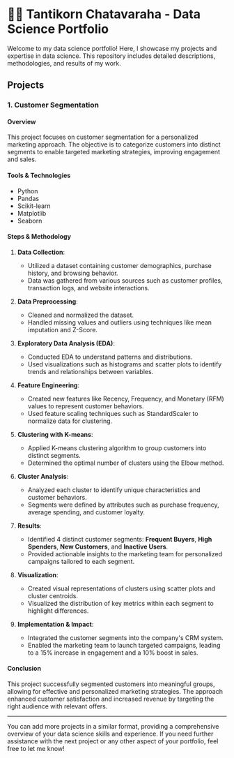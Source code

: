# 🧑‍💼 Tantikorn Chatavaraha - Data Science Portfolio

Welcome to my data science portfolio! Here, I showcase my projects and expertise in data science. This repository includes detailed descriptions, methodologies, and results of my work.

## **Projects**

### **1. Customer Segmentation**

#### **Overview**
This project focuses on customer segmentation for a personalized marketing approach. The objective is to categorize customers into distinct segments to enable targeted marketing strategies, improving engagement and sales.

#### **Tools & Technologies**
- Python
- Pandas
- Scikit-learn
- Matplotlib
- Seaborn

#### **Steps & Methodology**
1. **Data Collection**:
   - Utilized a dataset containing customer demographics, purchase history, and browsing behavior.
   - Data was gathered from various sources such as customer profiles, transaction logs, and website interactions.

2. **Data Preprocessing**:
   - Cleaned and normalized the dataset.
   - Handled missing values and outliers using techniques like mean imputation and Z-Score.

3. **Exploratory Data Analysis (EDA)**:
   - Conducted EDA to understand patterns and distributions.
   - Used visualizations such as histograms and scatter plots to identify trends and relationships between variables.

4. **Feature Engineering**:
   - Created new features like Recency, Frequency, and Monetary (RFM) values to represent customer behaviors.
   - Used feature scaling techniques such as StandardScaler to normalize data for clustering.

5. **Clustering with K-means**:
   - Applied K-means clustering algorithm to group customers into distinct segments.
   - Determined the optimal number of clusters using the Elbow method.

6. **Cluster Analysis**:
   - Analyzed each cluster to identify unique characteristics and customer behaviors.
   - Segments were defined by attributes such as purchase frequency, average spending, and customer loyalty.

7. **Results**:
   - Identified 4 distinct customer segments: **Frequent Buyers**, **High Spenders**, **New Customers**, and **Inactive Users**.
   - Provided actionable insights to the marketing team for personalized campaigns tailored to each segment.

8. **Visualization**:
   - Created visual representations of clusters using scatter plots and cluster centroids.
   - Visualized the distribution of key metrics within each segment to highlight differences.

9. **Implementation & Impact**:
   - Integrated the customer segments into the company's CRM system.
   - Enabled the marketing team to launch targeted campaigns, leading to a 15% increase in engagement and a 10% boost in sales.

#### **Conclusion**
This project successfully segmented customers into meaningful groups, allowing for effective and personalized marketing strategies. The approach enhanced customer satisfaction and increased revenue by targeting the right audience with relevant offers.

---

You can add more projects in a similar format, providing a comprehensive overview of your data science skills and experience. If you need further assistance with the next project or any other aspect of your portfolio, feel free to let me know!
